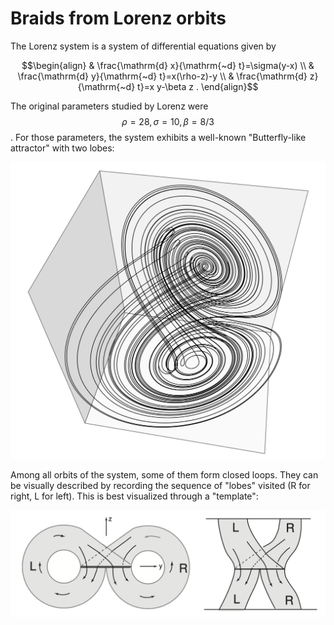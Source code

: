 # Braids from Lorenz orbits

The Lorenz system is a system of differential equations given by
```math
\begin{align}
& \frac{\mathrm{d} x}{\mathrm{~d} t}=\sigma(y-x) \\
& \frac{\mathrm{d} y}{\mathrm{~d} t}=x(\rho-z)-y \\
& \frac{\mathrm{d} z}{\mathrm{~d} t}=x y-\beta z .
\end{align}
```

The original parameters studied by Lorenz were $$\rho=28, \sigma=10, \beta=8/3$$. For those parameters, the system exhibits a well-known "Butterfly-like attractor" with two lobes:

![Lorenz Attractor](/images/Lorenz_Attractor.png)

Among all orbits of the system, some of them form closed loops. They can be visually described by recording the sequence of "lobes" visited (R for right, L for left). This is best visualized through a "template":

![Lorenz Template](/images/Lorenz_LR.png)
